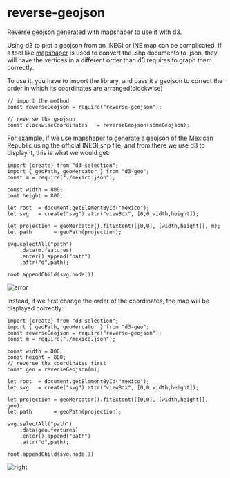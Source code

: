 # reverse-geojson
Reverse geojson generated with mapshaper to use it with d3.

Using d3 to plot a geojson from an INEGI or INE map can be complicated. If a tool like [mapshaper](https://mapshaper.org) is used to convert the .shp documents to .json, they will have the vertices in a different order than d3 requires to graph them correctly.

To use it, you have to import the library, and pass it a geojson to correct the order in which its coordinates are arranged(clockwise)

```
// import the method
const reverseGeojson = require("reverse-geojson");

// reverse the geojson
const clockwiseCoordinates   = reverseGeojson(someGeojson);
```


For example, if we use mapshaper to generate a geojson of the Mexican Republic using the official INEGI shp file, and from there we use d3 to display it, this is what we would get:

```
import {create} from "d3-selection";
import { geoPath, geoMercator } from "d3-geo";
const m = require("./mexico.json");

const width = 800;
cont height = 800;

let root  = document.getElementById("mexico");
let svg   = create("svg").attr("viewBox", [0,0,width,height]);

let projection = geoMercator().fitExtent([[0,0], [width,height]], m);
let path       = geoPath(projection);

svg.selectAll("path")
    .data(m.features)
    .enter().append("path")
    .attr("d",path);

root.appendChild(svg.node())
```

![error](https://user-images.githubusercontent.com/3756555/154812477-af99f2c4-9a1e-4624-9005-828e15355bb4.png)

Instead, if we first change the order of the coordinates, the map will be displayed correctly:

```
import {create} from "d3-selection";
import { geoPath, geoMercator } from "d3-geo";
const reverseGeojson = require("reverse-geojson");
const m = require("./mexico.json");

const width = 800;
const height = 800;
// reverse the coordinates first
const geo = reverseGeojson(m);

let root  = document.getElementById("mexico");
let svg   = create("svg").attr("viewBox", [0,0,width,height]);

let projection = geoMercator().fitExtent([[0,0], [width,height]], geo);
let path       = geoPath(projection);

svg.selectAll("path")
    .data(geo.features)
    .enter().append("path")
    .attr("d",path);

root.appendChild(svg.node())
```
![right](https://user-images.githubusercontent.com/3756555/154812482-c0d5405f-79f6-4e46-afe1-c6fa0fa0366e.png)


